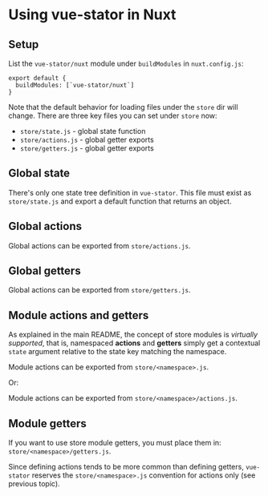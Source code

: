 
# Using vue-stator in Nuxt

## Setup

List the `vue-stator/nuxt` module under `buildModules` in `nuxt.config.js`:

```
export default {
  buildModules: [`vue-stator/nuxt`]
}
```

Note that the default behavior for loading files under the `store` dir will
change. There are three key files you can set under `store` now:

- `store/state.js` - global state function
- `store/actions.js` - global getter exports
- `store/getters.js` - global getter exports

## Global state

There's only one state tree definition in `vue-stator`. This file must exist as
`store/state.js` and export a default function that returns an object.

## Global actions

Global actions can be exported from `store/actions.js`.

## Global getters

Global actions can be exported from `store/getters.js`.

## Module actions and getters

As explained in the main README, the concept of store modules is _virtually
supported_, that is, namespaced **actions** and **getters** simply get a 
contextual `state` argument relative to the state key matching the namespace.

Module actions can be exported from `store/<namespace>.js`.

Or:

Module actions can be exported from `store/<namespace>/actions.js`.

## Module getters

If you want to use store module getters, you must place them in: `store/<namespace>/getters.js`.

Since defining actions tends to be more common than defining getters, `vue-stator` reserves the `store/<namespace>.js` convention for actions only (see previous topic).
